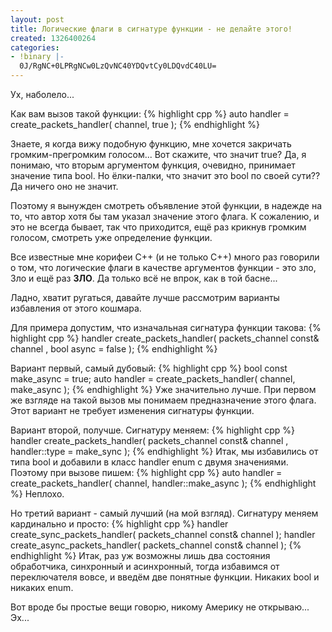 ```yaml
---
layout: post
title: Логические флаги в сигнатуре функции - не делайте этого!
created: 1326400264
categories:
- !binary |-
  0J/RgNC+0LPRgNCw0LzQvNC40YDQvtCy0LDQvdC40LU=
---
```

Ух, наболело...

Как вам вызов такой функции:
{% highlight cpp %}
auto handler = create_packets_handler( channel, true );
{% endhighlight %}

Знаете, я когда вижу подобную функцию, мне хочется закричать громким-прегромким голосом... Вот скажите, что значит true? Да, я понимаю, что вторым аргументом функция, очевидно, принимает значение типа bool. Но ёлки-палки, что значит это bool по своей сути?? Да ничего оно не значит.

Поэтому я вынужден смотреть объявление этой функции, в надежде на то, что автор хотя бы там указал значение этого флага. К сожалению, и это не всегда бывает, так что приходится, ещё раз крикнув громким голосом, смотреть уже определение функции.

Все известные мне корифеи C++ (и не только C++) много раз говорили о том, что логические флаги в качестве аргументов функции - это зло, Зло и ещё раз **ЗЛО**. Да только всё не впрок, как в той басне...

Ладно, хватит ругаться, давайте лучше рассмотрим варианты избавления от этого кошмара.

Для примера допустим, что изначальная сигнатура функции такова:
{% highlight cpp %}
handler create_packets_handler( packets_channel const& channel
                                , bool async = false );
{% endhighlight %}

Вариант первый, самый дубовый:
{% highlight cpp %}
bool const make_async = true;
auto handler = create_packets_handler( channel, make_async );
{% endhighlight %}
Уже значительно лучше. При первом же взгляде на такой вызов мы понимаем предназначение этого флага. Этот вариант не требует изменения сигнатуры функции.

Вариант второй, получше. Сигнатуру меняем:
{% highlight cpp %}
handler create_packets_handler( packets_channel const& channel
                                , handler::type = make_sync );
{% endhighlight %}
Итак, мы избавились от типа bool и добавили в класс handler enum с двумя значениями. Поэтому при вызове пишем:
{% highlight cpp %}
auto handler = create_packets_handler( channel, handler::make_async );
{% endhighlight %}
Неплохо.

Но третий вариант - самый лучший (на мой взгляд). Сигнатуру меняем кардинально и просто:
{% highlight cpp %}
handler create_sync_packets_handler( packets_channel const& channel );
handler create_async_packets_handler( packets_channel const& channel );
{% endhighlight %}
Итак, раз уж возможны лишь два состояния обработчика, синхронный и асинхронный, тогда избавимся от переключателя вовсе, и введём две понятные функции. Никаких bool и никаких enum.

Вот вроде бы простые вещи говорю, никому Америку не открываю... Эх... 
